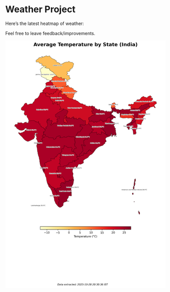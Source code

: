 # Weather Project

Here’s the latest heatmap of weather:

Feel free to leave feedback/improvements.

![India Heatmap](docs/assets/india_heatmap.png?v=00DA96)
